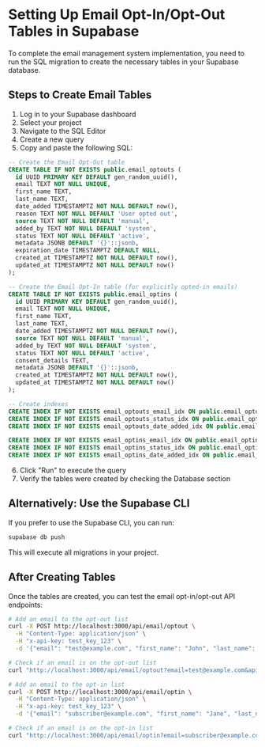 # Setting Up Email Opt-In/Opt-Out Tables in Supabase

To complete the email management system implementation, you need to run the SQL migration to create the necessary tables in your Supabase database.

## Steps to Create Email Tables

1. Log in to your Supabase dashboard
2. Select your project
3. Navigate to the SQL Editor
4. Create a new query
5. Copy and paste the following SQL:

```sql
-- Create the Email Opt-Out table
CREATE TABLE IF NOT EXISTS public.email_optouts (
  id UUID PRIMARY KEY DEFAULT gen_random_uuid(),
  email TEXT NOT NULL UNIQUE,
  first_name TEXT,
  last_name TEXT,
  date_added TIMESTAMPTZ NOT NULL DEFAULT now(),
  reason TEXT NOT NULL DEFAULT 'User opted out',
  source TEXT NOT NULL DEFAULT 'manual',
  added_by TEXT NOT NULL DEFAULT 'system',
  status TEXT NOT NULL DEFAULT 'active',
  metadata JSONB DEFAULT '{}'::jsonb,
  expiration_date TIMESTAMPTZ DEFAULT NULL,
  created_at TIMESTAMPTZ NOT NULL DEFAULT now(),
  updated_at TIMESTAMPTZ NOT NULL DEFAULT now()
);

-- Create the Email Opt-In table (for explicitly opted-in emails)
CREATE TABLE IF NOT EXISTS public.email_optins (
  id UUID PRIMARY KEY DEFAULT gen_random_uuid(),
  email TEXT NOT NULL UNIQUE,
  first_name TEXT,
  last_name TEXT,
  date_added TIMESTAMPTZ NOT NULL DEFAULT now(),
  source TEXT NOT NULL DEFAULT 'manual',
  added_by TEXT NOT NULL DEFAULT 'system',
  status TEXT NOT NULL DEFAULT 'active',
  consent_details TEXT,
  metadata JSONB DEFAULT '{}'::jsonb,
  created_at TIMESTAMPTZ NOT NULL DEFAULT now(),
  updated_at TIMESTAMPTZ NOT NULL DEFAULT now()
);

-- Create indexes
CREATE INDEX IF NOT EXISTS email_optouts_email_idx ON public.email_optouts(email);
CREATE INDEX IF NOT EXISTS email_optouts_status_idx ON public.email_optouts(status);
CREATE INDEX IF NOT EXISTS email_optouts_date_added_idx ON public.email_optouts(date_added);

CREATE INDEX IF NOT EXISTS email_optins_email_idx ON public.email_optins(email);
CREATE INDEX IF NOT EXISTS email_optins_status_idx ON public.email_optins(status);
CREATE INDEX IF NOT EXISTS email_optins_date_added_idx ON public.email_optins(date_added);
```

6. Click "Run" to execute the query
7. Verify the tables were created by checking the Database section

## Alternatively: Use the Supabase CLI

If you prefer to use the Supabase CLI, you can run:

```bash
supabase db push
```

This will execute all migrations in your project.

## After Creating Tables

Once the tables are created, you can test the email opt-in/opt-out API endpoints:

```bash
# Add an email to the opt-out list
curl -X POST http://localhost:3000/api/email/optout \
  -H "Content-Type: application/json" \
  -H "x-api-key: test_key_123" \
  -d '{"email": "test@example.com", "first_name": "John", "last_name": "Doe", "reason": "User requested removal"}'

# Check if an email is on the opt-out list
curl "http://localhost:3000/api/email/optout?email=test@example.com&api_key=test_key_123"

# Add an email to the opt-in list
curl -X POST http://localhost:3000/api/email/optin \
  -H "Content-Type: application/json" \
  -H "x-api-key: test_key_123" \
  -d '{"email": "subscriber@example.com", "first_name": "Jane", "last_name": "Smith", "consent_details": "Subscribed via website form"}'

# Check if an email is on the opt-in list
curl "http://localhost:3000/api/email/optin?email=subscriber@example.com&api_key=test_key_123"
```
